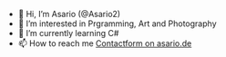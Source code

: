 - 👋 Hi, I’m Asario (@Asario2)
- 👀 I’m interested in Prgramming, Art and Photography
- 🌱 I’m currently learning C#
- 📫 How to reach me [Contactform on asario.de](https://www.asario.de/kontakt)

<!---
Asario2/Asario2 is a ✨ special ✨ repository because its `README.md` (this file) appears on your GitHub profile.
You can click the Preview link to take a look at your changes.
--->
